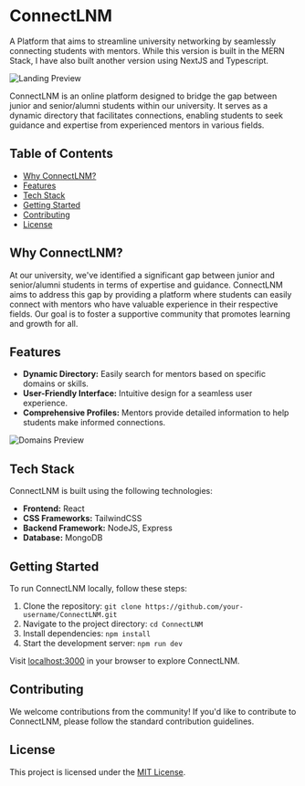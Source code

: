 # ConnectLNM
A Platform that aims to streamline university networking by seamlessly connecting students with mentors. While this version is built in the MERN Stack, I have also built another version using NextJS and Typescript.

![Landing Preview](https://i.postimg.cc/tJ2my26y/connectlnm.png)

ConnectLNM is an online platform designed to bridge the gap between junior and senior/alumni students within our university. It serves as a dynamic directory that facilitates connections, enabling students to seek guidance and expertise from experienced mentors in various fields.

## Table of Contents
- [Why ConnectLNM?](#why-connectlnm)
- [Features](#features)
- [Tech Stack](#tech-stack)
- [Getting Started](#getting-started)
- [Contributing](#contributing)
- [License](#license)

## Why ConnectLNM?

At our university, we've identified a significant gap between junior and senior/alumni students in terms of expertise and guidance. ConnectLNM aims to address this gap by providing a platform where students can easily connect with mentors who have valuable experience in their respective fields. Our goal is to foster a supportive community that promotes learning and growth for all.

## Features

- **Dynamic Directory:** Easily search for mentors based on specific domains or skills.
- **User-Friendly Interface:** Intuitive design for a seamless user experience.
- **Comprehensive Profiles:** Mentors provide detailed information to help students make informed connections.

![Domains Preview](https://i.postimg.cc/C51Z1s5S/image-2023-11-14-02-02-19.png)

## Tech Stack

ConnectLNM is built using the following technologies:

- **Frontend:** React
- **CSS Frameworks:** TailwindCSS
- **Backend Framework:** NodeJS, Express
- **Database:** MongoDB

## Getting Started

To run ConnectLNM locally, follow these steps:

1. Clone the repository: `git clone https://github.com/your-username/ConnectLNM.git`
2. Navigate to the project directory: `cd ConnectLNM`
3. Install dependencies: `npm install`
4. Start the development server: `npm run dev`

Visit [localhost:3000](http://localhost:3000) in your browser to explore ConnectLNM.

## Contributing

We welcome contributions from the community! If you'd like to contribute to ConnectLNM, please follow the standard contribution guidelines.

## License

This project is licensed under the [MIT License](LICENSE).

